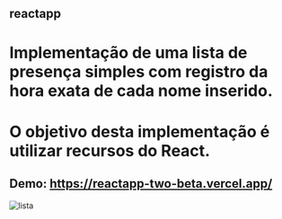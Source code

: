 ## reactapp

# Implementação de uma lista de presença simples com registro da hora exata de cada nome inserido. 
# O objetivo desta implementação é utilizar recursos do React. 

## Demo: <a> https://reactapp-two-beta.vercel.app/ <a/>

![lista](https://user-images.githubusercontent.com/24922042/178062171-4cf11ca4-f4e1-4c24-8daa-6f223085cd64.png)
